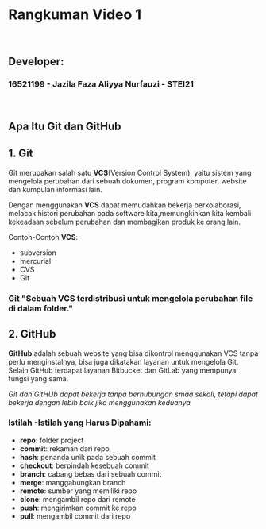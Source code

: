 # Rangkuman Video 1

<p>&nbsp;</p>

## Developer:
### 16521199 - Jazila Faza Aliyya Nurfauzi - STEI21

<p>&nbsp;</p>

## Apa Itu Git dan GitHub
## 1. Git 
Git merupakan salah satu **VCS**(Version Control System), yaitu sistem yang mengelola perubahan dari sebuah dokumen, program komputer, website dan kumpulan informasi lain.

Dengan menggunakan **VCS** dapat memudahkan bekerja berkolaborasi, melacak histori perubahan pada software kita,memungkinkan kita kembali kekeadaan sebelum perubahan dan membagikan produk ke orang lain.

Contoh-Contoh **VCS**: 

- subversion
- mercurial
- CVS
- Git

### **Git** "Sebuah VCS terdistribusi untuk mengelola perubahan file di dalam folder."


## 2. GitHub
**GitHub** adalah sebuah website yang bisa dikontrol menggunakan VCS tanpa perlu menginstalnya, bisa juga dikatakan layanan untuk mengelola Git. Selain GitHub terdapat layanan Bitbucket dan GitLab yang mempunyai fungsi yang sama.

*Git dan GitHUb dapat bekerja tanpa berhubungan smaa sekali, tetapi dapat bekerja dengan lebih baik jika menggunakan keduanya*

### Istilah -Istilah yang Harus Dipahami:
- **repo**: folder project
- **commit**: rekaman dari repo
- **hash**: penanda unik pada sebuah commit
- **checkout**: berpindah kesebuah commit
- **branch**: cabang bebas dari sebuah commit
- **merge**: manggabungkan branch
- **remote**: sumber yang memiliki repo
- **clone**: mengambil repo dari remote
- **push**: mengirimkan commit ke repo
- **pull**: mengambil commit dari repo
